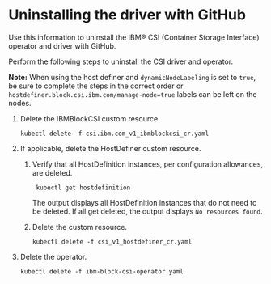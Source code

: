 # Uninstalling the driver with GitHub

Use this information to uninstall the IBM® CSI (Container Storage Interface) operator and driver with GitHub.

Perform the following steps to uninstall the CSI driver and operator.

**Note:** When using the host definer and `dynamicNodeLabeling` is set to `true`, be sure to complete the steps in the correct order or `hostdefiner.block.csi.ibm.com/manage-node=true` labels can be left on the nodes.

1. Delete the IBMBlockCSI custom resource.

    ```
    kubectl delete -f csi.ibm.com_v1_ibmblockcsi_cr.yaml
    ```

2. If applicable, delete the HostDefiner custom resource.

    1. Verify that all HostDefinition instances, per configuration allowances, are deleted.
         
            kubectl get hostdefinition
     
        The output displays all HostDefinition instances that do not need to be deleted. If all get deleted, the output displays `No resources found`.

     2. Delete the custom resource.
    
        ```
        kubectl delete -f csi_v1_hostdefiner_cr.yaml
        ```

3. Delete the operator.

    ```
    kubectl delete -f ibm-block-csi-operator.yaml
    ```




